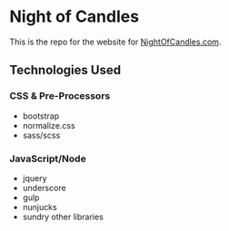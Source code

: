 # Night of Candles
This is the repo for the website for [NightOfCandles.com](http://nightofcandles.com). 
## Technologies Used
### CSS & Pre-Processors
* bootstrap
* normalize.css
* sass/scss
### JavaScript/Node
* jquery
* underscore
* gulp
* nunjucks
* sundry other libraries